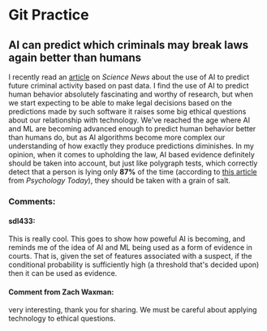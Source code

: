 # Git Practice
## AI can predict which criminals may break laws again better than humans
I recently read an [article](https://www.sciencenews.org/article/ai-can-predict-criminals-repeat-offenders-better-than-humans) on _Science News_ about the use of AI to predict future criminal activity based on past data. I find the use of AI to predict human behavior absolutely fascinating and worthy of research, but when we start expecting to be able to make legal decisions based on the predictions made by such software it raises some big ethical questions about our relationship with technology. We've reached the age where AI and ML are becoming advanced enough to predict human behavior better than humans do, but as AI algorithms become more complex our understanding of how exactly they produce predictions diminishes. In my opinion, when it comes to upholding the law, AI based evidence definitely should be taken into account, but just like polygraph tests, which correctly detect that a person is lying only **87%** of the time (according to [this article](https://www.psychologytoday.com/us/blog/the-nature-deception/202001/do-lie-detector-tests-really-work) from *Psychology Today*), they should be taken with a grain of salt.

### Comments:
#### sdl433: 
This is really cool. This goes to show how poweful AI is becoming, and reminds me of the idea of AI and ML being used as a form of evidence in courts. That is, given the set of features associated with a suspect, if the conditional probability is sufficiently high (a threshold that's decided upon) then it can be used as evidence.


#### Comment from Zach Waxman: 
very interesting, thank you for sharing. We must be careful about applying technology to ethical questions.
